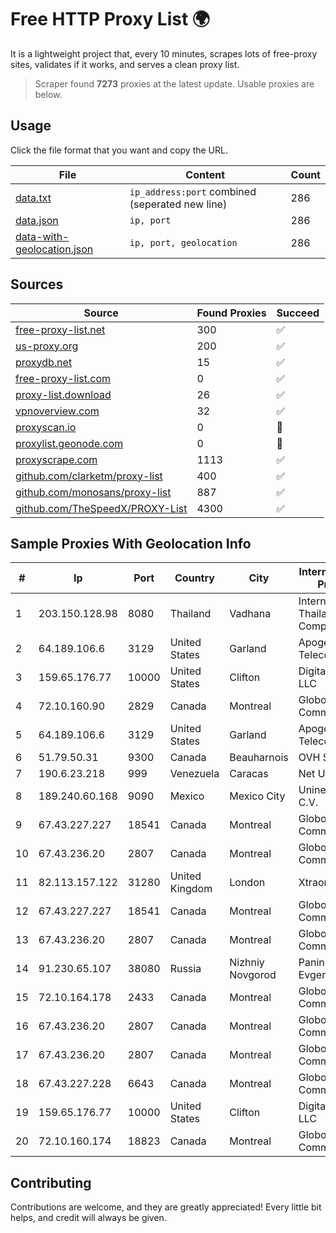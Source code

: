 
# Free HTTP Proxy List 🌍

It is a lightweight project that, every 10 minutes, scrapes lots of free-proxy sites, validates if it works, and serves a clean proxy list.


> Scraper found **7273** proxies at the latest update. Usable proxies are below.

## Usage

Click the file format that you want and copy the URL.


|File|Content|Count|
|----|-------|-----|
|[data.txt](https://raw.githubusercontent.com/themiralay/Proxy-List-World/master/data.txt)|`ip_address:port` combined (seperated new line)|286|
|[data.json](https://raw.githubusercontent.com/themiralay/Proxy-List-World/master/data.json)|`ip, port`|286|
|[data-with-geolocation.json](https://raw.githubusercontent.com/themiralay/Proxy-List-World/master/data-with-geolocation.json)|`ip, port, geolocation`|286|

## Sources

|Source|Found Proxies|Succeed|
|------|-------------|-------|
|[free-proxy-list.net](https://free-proxy-list.net)|300|✅|
|[us-proxy.org](https://www.us-proxy.org)|200|✅|
|[proxydb.net](http://proxydb.net)|15|✅|
|[free-proxy-list.com](https://free-proxy-list.com/?page=&port=&type%5B%5D=http&type%5B%5D=https&up_time=0&search=Search)|0|✅|
|[proxy-list.download](https://www.proxy-list.download/HTTP)|26|✅|
|[vpnoverview.com](https://vpnoverview.com/privacy/anonymous-browsing/free-proxy-servers)|32|✅|
|[proxyscan.io](https://www.proxyscan.io)|0|🚫|
|[proxylist.geonode.com](https://proxylist.geonode.com/api/proxy-list?limit=300&page=1&sort_by=lastChecked&sort_type=desc&protocols=http,https)|0|🚫|
|[proxyscrape.com](https://api.proxyscrape.com/v2/?request=displayproxies&protocol=http&timeout=10000&country=all&ssl=all&anonymity=all)|1113|✅|
|[github.com/clarketm/proxy-list](https://raw.githubusercontent.com/clarketm/proxy-list/master/proxy-list-raw.txt)|400|✅|
|[github.com/monosans/proxy-list](https://raw.githubusercontent.com/monosans/proxy-list/main/proxies/http.txt)|887|✅|
|[github.com/TheSpeedX/PROXY-List](https://raw.githubusercontent.com/TheSpeedX/PROXY-List/master/http.txt)|4300|✅|


## Sample Proxies With Geolocation Info

|#|Ip|Port|Country|City|Internet Service Provider|
|-|--|----|-------|----|-------------------------|
|1|203.150.128.98|8080|Thailand|Vadhana|Internet Thailand Company Ltd|
|2|64.189.106.6|3129|United States|Garland|Apogee Telecom Inc.|
|3|159.65.176.77|10000|United States|Clifton|DigitalOcean, LLC|
|4|72.10.160.90|2829|Canada|Montreal|GloboTech Communications|
|5|64.189.106.6|3129|United States|Garland|Apogee Telecom Inc.|
|6|51.79.50.31|9300|Canada|Beauharnois|OVH SAS|
|7|190.6.23.218|999|Venezuela|Caracas|Net Uno|
|8|189.240.60.168|9090|Mexico|Mexico City|Uninet S.A. de C.V.|
|9|67.43.227.227|18541|Canada|Montreal|GloboTech Communications|
|10|67.43.236.20|2807|Canada|Montreal|GloboTech Communications|
|11|82.113.157.122|31280|United Kingdom|London|Xtraordinary|
|12|67.43.227.227|18541|Canada|Montreal|GloboTech Communications|
|13|67.43.236.20|2807|Canada|Montreal|GloboTech Communications|
|14|91.230.65.107|38080|Russia|Nizhniy Novgorod|Panin Kirill Evgenyevich|
|15|72.10.164.178|2433|Canada|Montreal|GloboTech Communications|
|16|67.43.236.20|2807|Canada|Montreal|GloboTech Communications|
|17|67.43.236.20|2807|Canada|Montreal|GloboTech Communications|
|18|67.43.227.228|6643|Canada|Montreal|GloboTech Communications|
|19|159.65.176.77|10000|United States|Clifton|DigitalOcean, LLC|
|20|72.10.160.174|18823|Canada|Montreal|GloboTech Communications|



## Contributing

Contributions are welcome, and they are greatly appreciated! Every
little bit helps, and credit will always be given.


